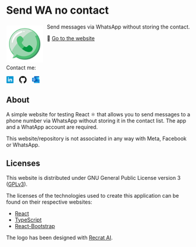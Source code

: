 # Send WA no contact

<img width="100" height="100" align="left" style="float: left; margin: 5px 10px 0 0;" alt="Logo" src="./public/logo.svg">

Send messages via WhatsApp without storing the contact.

🔗 [Go to the website](https://javierorp.github.io/wa-no-contactr/)

<br/>
<br/>

Contact me:

[<img src="./public/linkedin_logo.png" width="20" height="20" alt="LinkedIn logo">](https://es.linkedin.com/in/javierortipriego) &ensp; [<img src="./public/github_logo.png" width="20" height="20" alt="GitHub logo">](https://github.com/javierorp) &ensp; [<img src="./public/outlook_logo.png" width="20" height="20" alt="Outlook logo">](mailto:javierorp@outlook.com)

## About

A simple website for testing React ⚛ that allows you to send messages to a phone number via WhatsApp without storing it in the contact list. The app and a WhatApp account are required.

This website/repository is not associated in any way with Meta, Facebook or WhatsApp.

## Licenses

This website is distributed under GNU General Public License version 3 ([GPLv3](https://github.com/javierorp/wa-no-contact/blob/main/LICENSE)).

The licenses of the technologies used to create this application can be found on their respective websites:

- [React](https://github.com/facebook/react/blob/main/LICENSE)
- [TypeScript](https://github.com/microsoft/TypeScript/blob/main/LICENSE.txt)
- [React-Bootstrap](https://github.com/react-bootstrap/react-bootstrap/blob/master/LICENSE)

The logo has been designed with [Recrat AI](https://www.recraft.ai).
